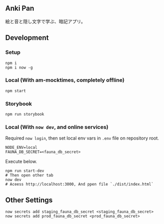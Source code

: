 ## Anki Pan

絵と音と隠し文字で学ぶ、暗記アプリ。


## Development

### Setup

```shell
npm i
npm i now -g
```

### Local (With am-mocktimes, completely offline)

```shell
npm start
```

### Storybook

```shell
npm run storybook
```

### Local (With `now dev`, and online services)

Required `now login`, then set local env vars in  `.env` file on repository root.
```env
NODE_ENV=local
FAUNA_DB_SECRET=<fauna_db_secret>
```

Execute below.

```shell
npm run start-dev
# Then open other tab
now dev
# Aceess http://localhost:3000, And ppen file `./dist/index.html`
```

## Other Settings

```shell
now secrets add staging_fauna_db_secret <staging_fauna_db_secret>
now secrets add prod_fauna_db_secret <prod_fauna_db_secret>
```
